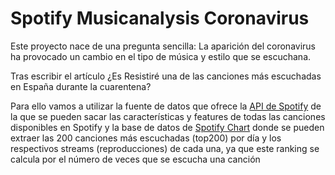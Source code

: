# Spotify Musicanalysis Coronavirus

Este proyecto nace de una pregunta sencilla: La aparición del coronavirus ha provocado un cambio en el tipo de música y estilo que se escuchana.

Tras escribir el artículo ¿Es Resistiré una de las canciones más escuchadas en España durante la cuarentena?

Para ello vamos a utilizar la fuente de datos que ofrece la [API de Spotify](https://developer.spotify.com/documentation/web-api/) de la que se pueden sacar las características y features de todas las canciones disponibles en Spotify y la base de datos de [Spotify Chart](https://spotifycharts.com/regional) donde se pueden extraer las 200 canciones más escuchadas (top200) por día y los respectivos streams (reproducciones) de cada una, ya que este ranking se calcula por el número de veces que se escucha una canción
<!--stackedit_data:
eyJoaXN0b3J5IjpbMTAxODM0Mzc5OSw1ODEyNDg5NThdfQ==
-->